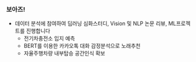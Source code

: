 ### 보아즈!
- 데이터 분석에 참여하여 딥러닝 심화스터디, Vision 및 NLP 논문 리뷰, ML프로젝트를 진행합니다
  - 전기차충전소 입지 예측
  - BERT를 이용한 카카오톡 대화 감정분석으로 노래추천
  - 자율주행차량 내부탑승 공간인식 확보

